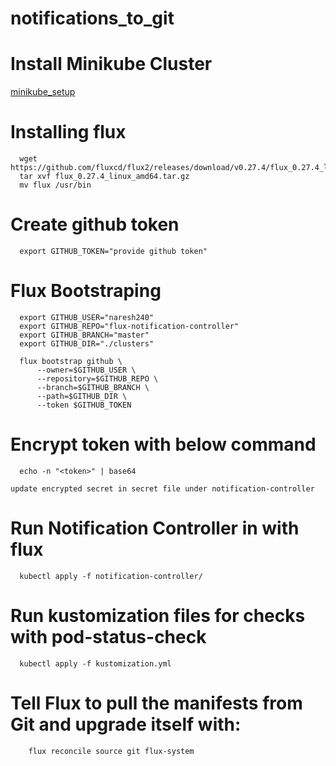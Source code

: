 # notifications_to_git

# Install Minikube Cluster
  [minikube_setup](https://github.com/Naresh240/kubernetes/blob/main/minikube-setup/README.md)
# Installing flux
````
  wget https://github.com/fluxcd/flux2/releases/download/v0.27.4/flux_0.27.4_linux_amd64.tar.gz 
  tar xvf flux_0.27.4_linux_amd64.tar.gz
  mv flux /usr/bin
````
# Create github token
````
  export GITHUB_TOKEN="provide github token"
````  
# Flux Bootstraping
````
  export GITHUB_USER="naresh240"
  export GITHUB_REPO="flux-notification-controller"
  export GITHUB_BRANCH="master"
  export GITHUB_DIR="./clusters"
  
  flux bootstrap github \
      --owner=$GITHUB_USER \
      --repository=$GITHUB_REPO \  
      --branch=$GITHUB_BRANCH \
      --path=$GITHUB_DIR \
      --token $GITHUB_TOKEN
````      
# Encrypt token with below command
````
  echo -n "<token>" | base64
````  
  
````update encrypted secret in secret file under notification-controller````
# Run Notification Controller in with flux 
````
  kubectl apply -f notification-controller/
````
# Run kustomization files for checks with pod-status-check
````
  kubectl apply -f kustomization.yml
````  
# Tell Flux to pull the manifests from Git and upgrade itself with:
````
    flux reconcile source git flux-system
````    
